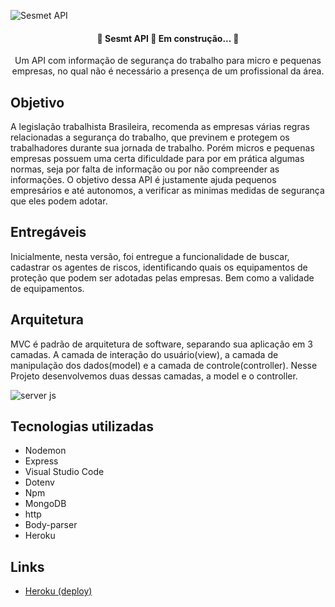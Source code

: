 
![Sesmet API](https://user-images.githubusercontent.com/50502920/101957674-a6146680-3be0-11eb-8007-6316a146d12e.png)

<h4 align="center"> 
	🚧  Sesmt API 🚀 Em construção...  🚧
</h4>
<p align="center">Um API com informação de segurança do trabalho para micro e pequenas empresas, no qual não é necessário a presença de um profissional da área.</p>

<h2> Objetivo </h2>

<p> A legislação trabalhista Brasileira, recomenda as empresas várias regras relacionadas a segurança do trabalho, que previnem e protegem os trabalhadores durante sua jornada de trabalho. Porém micros e pequenas empresas possuem uma certa dificuldade para por em prática algumas normas, seja por falta de informação ou por não compreender as informações. O objetivo dessa API é justamente ajuda pequenos empresários e até autonomos, a verificar as minimas medidas de segurança que eles podem adotar. </p>

<h2> Entregáveis </h2>

<p> Inicialmente, nesta versão, foi entregue a funcionalidade de buscar, cadastrar os agentes de riscos, identificando quais os equipamentos de proteção que podem ser adotadas pelas empresas. Bem como a validade de equipamentos. </p> 

<h2> Arquitetura </h2>

<p> MVC é  padrão de arquitetura de software, separando sua aplicação em 3 camadas. A camada de interação do usuário(view), a camada de manipulação dos dados(model) e a camada de controle(controller). Nesse Projeto desenvolvemos duas dessas camadas, a model e o controller. </p>

![server js](https://user-images.githubusercontent.com/50502920/101959369-f5a86180-3be3-11eb-8b71-9c76e35cb07f.png)

<h2>Tecnologias utilizadas</h2>

* Nodemon
* Express
* Visual Studio Code
* Dotenv
* Npm
* MongoDB
* http
* Body-parser
* Heroku

<h2> Links </h2>

* [Heroku (deploy)](https://appsst.herokuapp.com/)